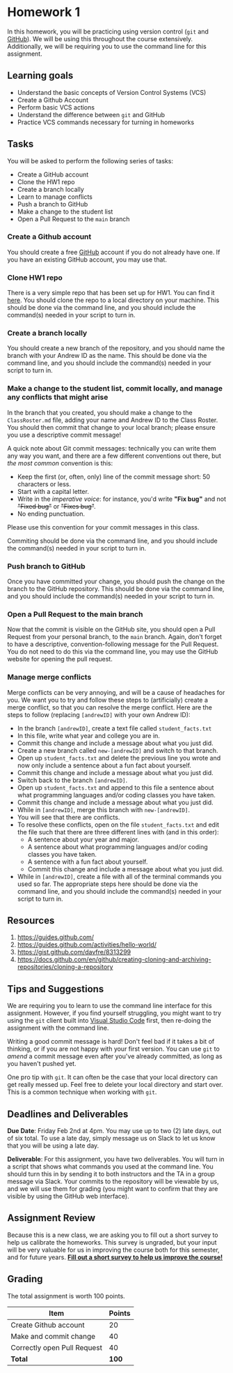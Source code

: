 # Homework 1

In this homework, you will be practicing using version control (`git` and [GitHub](https://github.com/)). We will be using this throughout the course extensively. Additionally, we will be requiring you to use the command line for this assignment.

## Learning goals

- Understand the basic concepts of Version Control Systems (VCS)
- Create a Github Account
- Perform basic VCS actions
- Understand the difference between `git` and GitHub
- Practice VCS commands necessary for turning in homeworks

## Tasks

You will be asked to perform the following series of tasks:

- Create a GitHub account
- Clone the HW1 repo
- Create a branch locally
- Learn to manage conflicts
- Push a branch to GitHub
- Make a change to the student list
- Open a Pull Request to the `main` branch

### Create a Github account

You should create a free [GitHub](https://www.github.com) account if you do not already have one.
If you have an existing GitHub account, you may use that.

### Clone HW1 repo

There is a very simple repo that has been set up for HW1. You can find it [here](https://github.com/cmu-crafting-software/homework01). You should clone the repo to a local directory on your machine. This should be done via the command line, and you should include the command(s) needed in your script to turn in.

### Create a branch locally

You should create a new branch of the repository, and you should name the branch with your Andrew ID as the name. This should be done via the command line, and you should include the command(s) needed in your script to turn in.

### Make a change to the student list, commit locally, and manage any conflicts that might arise

In the branch that you created, you should make a change to the `ClassRoster.md` file, adding your name and Andrew ID to the Class Roster. You should then commit that change to your local branch; please ensure you use a descriptive commit message!

A quick note about Git commit messages: technically you can write them any way you want, and there are a few different conventions out there, but _the most common_ convention is this:

- Keep the first (or, often, only) line of the commit message short: 50 characters or less.
- Start with a capital letter.
- Write in the _imperative voice_: for instance, you'd write **"Fix bug"** and not ~~"Fixed bug"~~ or ~~"Fixes bug"~~.
- No ending punctuation.

Please use this convention for your commit messages in this class.

Commiting should be done via the command line, and you should include the command(s) needed in your script to turn in.

### Push branch to GitHub

Once you have committed your change, you should push the change on the branch to the GitHub repository. This should be done via the command line, and you should include the command(s) needed in your script to turn in.

### Open a Pull Request to the main branch

Now that the commit is visible on the GitHub site, you should open a Pull Request from your personal branch, to the `main` branch. Again, don't forget to have a descriptive, convention-following message for the Pull Request. You do not need to do this via the command line, you may use the GitHub website for opening the pull request.

### Manage merge conflicts

Merge conflicts can be very annoying, and will be a cause of headaches for you. We want you to try and follow these steps to (artificially) create a merge conflict, so that you can resolve the merge conflict. Here are the steps to follow (replacing `[andrewID]` with your own Andrew ID):

- In the branch `[andrewID]`, create a text file called `student_facts.txt`
- In this file, write what year and college you are in.
- Commit this change and include a message about what you just did.
- Create a new branch called `new-[andrewID]` and switch to that branch.
- Open up `student_facts.txt` and delete the previous line you wrote and now only include a sentence about a fun fact about yourself.
- Commit this change and include a message about what you just did.
- Switch back to the branch `[andrewID]`.
- Open up `student_facts.txt` and append to this file a sentence about what programming languages and/or coding classes you have taken.
- Commit this change and include a message about what you just did.
- While in `[andrewID]`, merge this branch with `new-[andrewID]`.
- You will see that there are conflicts.
- To resolve these conflicts, open on the file `student_facts.txt` and edit the file such that there are three different lines with (and in this order):
  - A sentence about your year and major.
  - A sentence about what programming languages and/or coding classes you have taken.
  - A sentence with a fun fact about yourself.
  - Commit this change and include a message about what you just did.
- While in `[andrewID]`, create a file with all of the terminal commands you used so far.
  The appropriate steps here should be done via the command line, and you should include the command(s) needed in your script to turn in.

## Resources

1. <https://guides.github.com/>
2. <https://guides.github.com/activities/hello-world/>
3. <https://gist.github.com/davfre/8313299>
4. <https://docs.github.com/en/github/creating-cloning-and-archiving-repositories/cloning-a-repository>

## Tips and Suggestions

We are requiring you to learn to use the command line interface for this assignment. However, if you find yourself struggling, you might want to try using the `git` client built into [Visual Studio Code](https://code.visualstudio.com/) first, then re-doing the assignment with the command line.

Writing a good commit message is hard! Don't feel bad if it takes a bit of thinking, or if you are not happy with your first version. You can use `git` to _amend_ a commit message even after you've already committed, as long as you haven't pushed yet.

One pro tip with `git`. It can often be the case that your local directory can get really messed up. Feel free to delete your local directory and start over. This is a common technique when working with `git`.

## Deadlines and Deliverables

**Due Date**: Friday Feb 2nd at 4pm.
You may use up to two (2) late days, out of six total. To use a late day, simply message us on Slack to let us know that you will be using a late day.

**Deliverable**: For this assignment, you have two deliverables.
You will turn in a script that shows what commands you used at the command line. You should turn this in by sending it to both instructors and the TA in a group message via Slack.
Your commits to the repository will be viewable by us, and we will use them for grading (you might want to confirm that they are visible by using the GitHub web interface).

## Assignment Review

Because this is a new class, we are asking you to fill out a short survey to help us calibrate the homeworks. This survey is ungraded, but your input will be very valuable for us in improving the course both for this semester, and for future years. [**Fill out a short survey to help us improve the course!**](https://forms.gle/z3i3o2V8GWsvDYzJ9)

## Grading

The total assignment is worth 100 points.

| Item                        | Points  |
| --------------------------- | ------- |
| Create Github account       | 20      |
| Make and commit change      | 40      |
| Correctly open Pull Request | 40      |
| **Total**                   | **100** |
